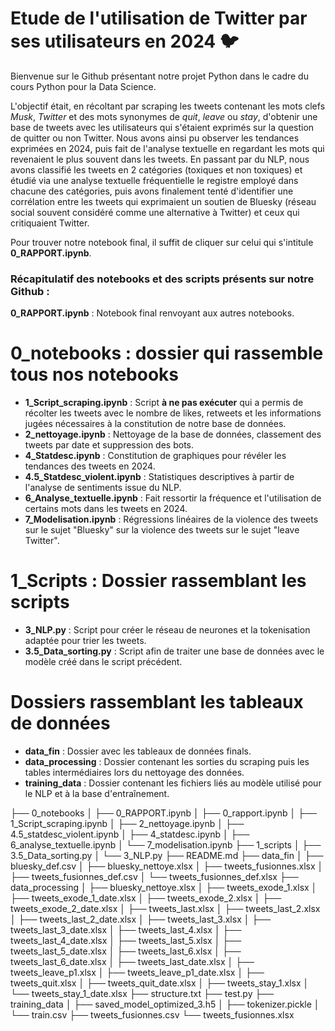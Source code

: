 # Etude de l'utilisation de Twitter par ses utilisateurs en 2024 :bird:

Bienvenue sur le Github présentant notre projet Python dans le cadre du cours Python pour la Data Science. 

L'objectif était, en récoltant par scraping les tweets contenant les mots clefs *Musk*, *Twitter* et des mots synonymes de *quit*, *leave* ou *stay*, d'obtenir une base de tweets avec les utilisateurs qui s'étaient exprimés sur la question de quitter ou non Twitter. Nous avons ainsi pu observer les tendances exprimées en 2024, puis fait de l'analyse textuelle en regardant les mots qui revenaient le plus souvent dans les tweets.
En passant par du NLP, nous avons classifié les tweets en 2 catégories (toxiques et non toxiques) et étudié via une analyse textuelle fréquentielle le registre employé dans chacune des catégories, puis avons finalement tenté d'identifier une corrélation entre les tweets qui exprimaient un soutien de Bluesky (réseau social souvent considéré comme une alternative à Twitter) et ceux qui critiquaient Twitter.

Pour trouver notre notebook final, il suffit de cliquer sur celui qui s'intitule **0_RAPPORT.ipynb**. 



### Récapitulatif des notebooks et des scripts présents sur notre Github : 

__0_RAPPORT.ipynb__ : Notebook final renvoyant aux autres notebooks.

# __0_notebooks__ : dossier qui rassemble tous nos notebooks
- __1_Script_scraping.ipynb__ : Script **à ne pas exécuter** qui a permis de récolter les tweets avec le nombre de likes, retweets et les informations jugées nécessaires à la constitution de notre base de données.
- __2_nettoyage.ipynb__ : Nettoyage de la base de données, classement des tweets par date et suppression des bots.
- __4_Statdesc.ipynb__ : Constitution de graphiques pour révéler les tendances des tweets en 2024.
- __4.5_Statdesc_violent.ipynb__ : Statistiques descriptives à partir de l'analyse de sentiments issue du NLP.
- __6_Analyse_textuelle.ipynb__ : Fait ressortir la fréquence et l'utilisation de certains mots dans les tweets en 2024.
- __7_Modelisation.ipynb__ : Régressions linéaires de la violence des tweets sur le sujet "Bluesky" sur la violence des tweets sur le sujet "leave Twitter".

# __1_Scripts__ : Dossier rassemblant les scripts 
- __3_NLP.py__ : Script pour créer le réseau de neurones et la tokenisation adaptée pour trier les tweets.
- __3.5_Data_sorting.py__ : Script afin de traiter une base de données avec le modèle créé dans le script précédent. 

# Dossiers rassemblant les tableaux de données
- __data_fin__ : Dossier avec les tableaux de données finals.
- __data_processing__ : Dossier contenant les sorties du scraping puis les tables intermédiaires lors du nettoyage des données.
- __training_data__ : Dossier contenant les fichiers liés au modèle utilisé pour le NLP et à la base d'entraînement.


├── 0_notebooks
    │   ├── 0_RAPPORT.ipynb
    │   ├── 0_rapport.ipynb
    │   ├── 1_Script_scraping.ipynb
    │   ├── 2_nettoyage.ipynb
    │   ├── 4.5_statdesc_violent.ipynb
    │   ├── 4_statdesc.ipynb
    │   ├── 6_analyse_textuelle.ipynb
    │   └── 7_modelisation.ipynb
    ├── 1_scripts
    │   ├── 3.5_Data_sorting.py
    │   └── 3_NLP.py
    ├── README.md
    ├── data_fin
    │   ├── bluesky_def.csv
    │   ├── bluesky_nettoye.xlsx
    │   ├── tweets_fusionnes.xlsx
    │   ├── tweets_fusionnes_def.csv
    │   └── tweets_fusionnes_def.xlsx
    ├── data_processing
    │   ├── bluesky_nettoye.xlsx
    │   ├── tweets_exode_1.xlsx
    │   ├── tweets_exode_1_date.xlsx
    │   ├── tweets_exode_2.xlsx
    │   ├── tweets_exode_2_date.xlsx
    │   ├── tweets_last.xlsx
    │   ├── tweets_last_2.xlsx
    │   ├── tweets_last_2_date.xlsx
    │   ├── tweets_last_3.xlsx
    │   ├── tweets_last_3_date.xlsx
    │   ├── tweets_last_4.xlsx
    │   ├── tweets_last_4_date.xlsx
    │   ├── tweets_last_5.xlsx
    │   ├── tweets_last_5_date.xlsx
    │   ├── tweets_last_6.xlsx
    │   ├── tweets_last_6_date.xlsx
    │   ├── tweets_last_date.xlsx
    │   ├── tweets_leave_p1.xlsx
    │   ├── tweets_leave_p1_date.xlsx
    │   ├── tweets_quit.xlsx
    │   ├── tweets_quit_date.xlsx
    │   ├── tweets_stay_1.xlsx
    │   └── tweets_stay_1_date.xlsx
    ├── structure.txt
    ├── test.py
    ├── training_data
    │   ├── saved_model_optimized_3.h5
    │   ├── tokenizer.pickle
    │   └── train.csv
    ├── tweets_fusionnes.csv
    └── tweets_fusionnes.xlsx
